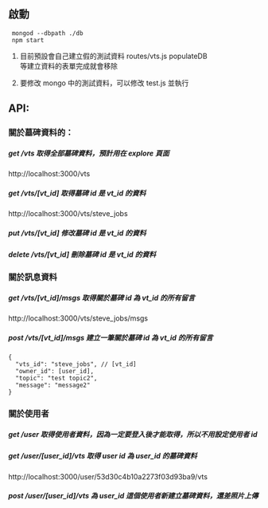 啟動
-------------------
```
 mongod --dbpath ./db          
 npm start
```
 1. 目前預設會自己建立假的測試資料 routes/vts.js populateDB      
    等建立資料的表單完成就會移除      

 2. 要修改 mongo 中的測試資料，可以修改 test.js 並執行

API:
-------------------
### 關於墓碑資料的：

##### get /vts  取得全部墓碑資料，預計用在 explore 頁面             
http://localhost:3000/vts

##### get /vts/[vt_id]  取得墓碑 id 是 vt_id 的資料                
http://localhost:3000/vts/steve_jobs

##### put /vts/[vt_id]  修改墓碑 id 是 vt_id 的資料

##### delete /vts/[vt_id]  刪除墓碑 id 是 vt_id 的資料

### 關於訊息資料

##### get /vts/[vt_id]/msgs  取得關於墓碑 id 為 vt_id 的所有留言            
http://localhost:3000/vts/steve_jobs/msgs

##### post /vts/[vt_id]/msgs  建立一筆關於墓碑 id 為 vt_id 的所有留言    
```
{
  "vts_id": "steve_jobs", // [vt_id]
  "owner_id": [user_id],
  "topic": "test topic2",
  "message": "message2"
}
```
### 關於使用者

##### get /user  取得使用者資料，因為一定要登入後才能取得，所以不用設定使用者 id

##### get /user/[user_id]/vts  取得 user id 為 user_id 的墓碑資料
http://localhost:3000/user/53d30c4b10a2273f03d93ba9/vts

##### post /user/[user_id]/vts  為 user_id 這個使用者新建立墓碑資料，還差照片上傳

